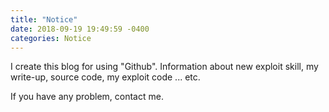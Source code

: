 ```yaml
---
title: "Notice"
date: 2018-09-19 19:49:59 -0400
categories: Notice
---
```


I create this blog for using "Github". 
Information about new exploit skill, my write-up, source code, my exploit code ... etc.

If you have any problem, contact me.
